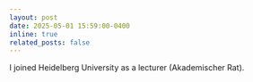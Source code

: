 ```yaml
---
layout: post
date: 2025-05-01 15:59:00-0400
inline: true
related_posts: false
---
```


I joined Heidelberg University as a lecturer (Akademischer Rat).
